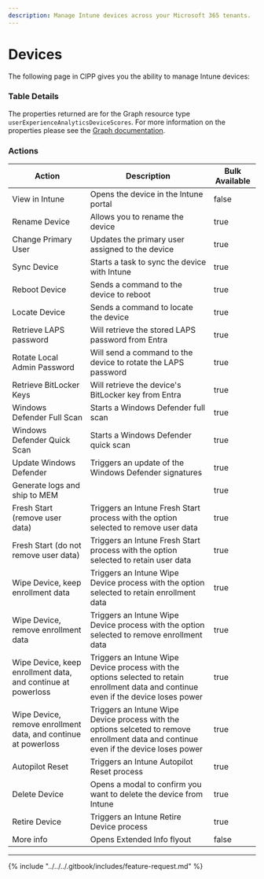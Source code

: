 ```yaml
---
description: Manage Intune devices across your Microsoft 365 tenants.
---
```


# Devices

The following page in CIPP gives you the ability to manage Intune devices:

### Table Details <a href="#listdevices-details" id="listdevices-details"></a>

The properties returned are for the Graph resource type `userExperienceAnalyticsDeviceScores`. For more information on the properties please see the [Graph documentation](https://learn.microsoft.com/en-us/graph/api/resources/intune-devices-manageddevice?view=graph-rest-1.0#properties).

### Actions <a href="#listdevices-actions" id="listdevices-actions"></a>

<table><thead><tr><th>Action</th><th>Description</th><th data-type="checkbox">Bulk Available</th></tr></thead><tbody><tr><td>View in Intune</td><td>Opens the device in the Intune portal</td><td>false</td></tr><tr><td>Rename Device</td><td>Allows you to rename the device</td><td>true</td></tr><tr><td>Change Primary User</td><td>Updates the primary user assigned to the device</td><td>true</td></tr><tr><td>Sync Device</td><td>Starts a task to sync the device with Intune</td><td>true</td></tr><tr><td>Reboot Device</td><td>Sends a command to the device to reboot</td><td>true</td></tr><tr><td>Locate Device</td><td>Sends a command to locate the device</td><td>true</td></tr><tr><td>Retrieve LAPS password</td><td>Will retrieve the stored LAPS password from Entra</td><td>true</td></tr><tr><td>Rotate Local Admin Password</td><td>Will send a command to the device to rotate the LAPS password</td><td>true</td></tr><tr><td>Retrieve BitLocker Keys</td><td>Will retrieve the device's BitLocker key from Entra</td><td>true</td></tr><tr><td>Windows Defender Full Scan</td><td>Starts a Windows Defender full scan</td><td>true</td></tr><tr><td>Windows Defender Quick Scan</td><td>Starts a Windows Defender quick scan</td><td>true</td></tr><tr><td>Update Windows Defender</td><td>Triggers an update of the Windows Defender signatures</td><td>true</td></tr><tr><td>Generate logs and ship to MEM</td><td></td><td>true</td></tr><tr><td>Fresh Start (remove user data)</td><td>Triggers an Intune Fresh Start process with the option selected to remove user data</td><td>true</td></tr><tr><td>Fresh Start (do not remove user data)</td><td>Triggers an Intune Fresh Start process with the option selected to retain user data</td><td>true</td></tr><tr><td>Wipe Device, keep enrollment data</td><td>Triggers an Intune Wipe Device process with the option selected to retain enrollment data</td><td>true</td></tr><tr><td>Wipe Device, remove enrollment data</td><td>Triggers an Intune Wipe Device process with the option selected to remove enrollment data</td><td>true</td></tr><tr><td>Wipe Device, keep enrollment data, and continue at powerloss</td><td>Triggers an Intune Wipe Device process with the options selected to retain enrollment data and continue even if the device loses power</td><td>true</td></tr><tr><td>Wipe Device, remove enrollment data, and continue at powerloss</td><td>Triggers an Intune Wipe Device process with the options selceted to remove enrollment data and continue even if the device loses power</td><td>true</td></tr><tr><td>Autopilot Reset</td><td>Triggers an Intune Autopilot Reset process</td><td>true</td></tr><tr><td>Delete Device</td><td>Opens a modal to confirm you want to delete the device from Intune</td><td>true</td></tr><tr><td>Retire Device</td><td>Triggers an Intune Retire Device process</td><td>true</td></tr><tr><td>More info</td><td>Opens Extended Info flyout</td><td>false</td></tr></tbody></table>

***

{% include "../../../.gitbook/includes/feature-request.md" %}

